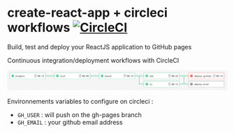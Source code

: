 # create-react-app + circleci workflows [![CircleCI](https://circleci.com/gh/revolunet/create-react-app-circleci.svg?style=svg)](https://circleci.com/gh/revolunet/create-react-app-circleci)

Build, test and deploy your ReactJS application to GitHub pages

Continuous integration/deployment workflows with CircleCI

![workflow](./workflow.png)

Environnements variables to configure on circleci :

 - `GH_USER` : will push on the gh-pages branch
 - `GH_EMAIL` : your github email address